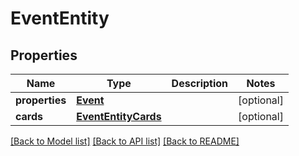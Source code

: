# EventEntity

## Properties
Name | Type | Description | Notes
------------ | ------------- | ------------- | -------------
**properties** | [**Event**](Event.md) |  | [optional] 
**cards** | [**EventEntityCards**](EventEntityCards.md) |  | [optional] 

[[Back to Model list]](../README.md#documentation-for-models) [[Back to API list]](../README.md#documentation-for-api-endpoints) [[Back to README]](../README.md)

